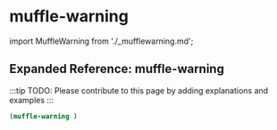 # muffle-warning

import MuffleWarning from './_mufflewarning.md';

<MuffleWarning />

## Expanded Reference: muffle-warning

:::tip
TODO: Please contribute to this page by adding explanations and examples
:::

```lisp
(muffle-warning )
```
